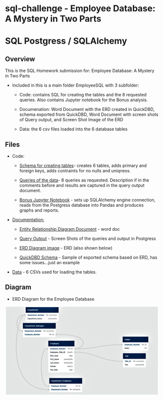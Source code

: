# sql-challenge - Employee Database: A Mystery in Two Parts

# SQL Postgress / SQLAlchemy  

## Overview

This is the SQL Homework submission for: Employee Database: A Mystery in Two Parts 

* Included in this is a main folder EmployeeSQL with 3 subfolder: 
   
  * Code: contains SQL for creating the tables and the 8 requested queries.  Also contains Jupyter notebook for the Bonus analysis. 

  * Documenation: Word Document with the ERD created in QuickDBD, schema exported from QuickDBD, Word Document with screen shots of Query output, and Screen Shot Image of the ERD

  * Data: the 6 csv files loaded into the 6 database tables  
  

## Files

* Code:  

  * [Schema for creating tables](EmployeeSQL/Code/EmployeeSQL_Schema.sql)- creates 6 tables, adds primary and foreign keys, adds contraints for no nulls and uniqness.

  * [Queries of the data](EmployeeSQL/Code/EmployeeSQL_Queries.sql)- 8 queries as requested. Description if in the comments before and results are captured in the query output document. 

  * [Bonus Jupyter Notebook](EmployeeSQL/Code/EmployeeSQL_Bonus.ipynb) - sets up SQLAlchemy engine connection, reads from the Postgress database into Pandas and produces graphs and reports.  


* [Documentation:](EmployeeSQL/Documentation)
  
  * [Entity Relationship Diagram Document](EmployeeSQL/Documentation/ERD_Diagram_from_QuickDBD_for_EmployeeSQL-SQL_Challenge.docx) - word doc

  * [Query Output](EmployeeSQL/Documentation/Query_Output_for_EmployeeSQL-SQL_Challenge.docx) - Screen Shots of the queries and output in Postgress

  * [ERD Diagram image](EmployeeSQL/Documentation/EmployeeSQL-ERD_Image.png) - ERD (also shown below)

  * [QuickDBD Schema](EmployeeSQL/Documentation/Schema_Exported_from_QuickDBD-EmployeeSQL-SQL_Challenge.sql) - Sample of exported schema based on ERD, has some issues...just an example
  
	
* [Data](EmployeeSQL/Data) - 6 CSVs used for loading the tables. 

  
## Diagram

* ERD Diagram for the Employee Database

![ERD Diagram](EmployeeSQL/Documentation/EmployeeSQL-ERD_Image.png)
